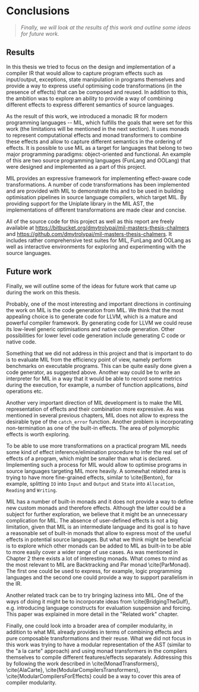 # Conclusions

> *Finally, we will look at the results of this work and outline some ideas for
> future work.*

## Results

In this thesis we tried to focus on the design and implementation of a compiler
IR that would allow to capture program effects such as input/output,
exceptions, state manipulation in programs themselves and provide a way to
express useful optimising code transformations (in the presence of effects)
that can be composed and reused. In addition to this, the ambition was to
explore an ability to provide a way of combining different effects to express
different semantics of source languages.

As the result of this work, we introduced a monadic IR for modern programming
languages -- MIL, which fulfills the goals that were set for this work (the
limitations will be mentioned in the next section). It uses monads to represent
computational effects and monad transformers to combine these effects and allow
to capture different semantics in the ordering of effects. It is possible to
use MIL as a target for languages that belong to two major programming
paradigms: object-oriented and functional. An example of this are two source
programming languages (FunLang and OOLang) that were designed and implemented
as a part of this project.

MIL provides an expressive framework for implementing effect-aware code
transformations. A number of code transformations has been implemented and are
provided with MIL to demonstrate this and to be used in building optimisation
pipelines in source language compilers, which target MIL. By providing support
for the Uniplate library in the MIL AST, the implementations of different
transformations are made clear and concise.

All of the source code for this project as well as this report are freely
available at <https://bitbucket.org/dmytrolypai/mil-masters-thesis-chalmers>
and <https://github.com/dmytrolypai/mil-masters-thesis-chalmers>. It includes
rather comprehensive test suites for MIL, FunLang and OOLang as well as
interactive environments for exploring and experimenting with the source
languages.

## Future work

Finally, we will outline some of the ideas for future work that came up during
the work on this thesis.

Probably, one of the most interesting and important directions in continuing
the work on MIL is the code generation from MIL. We think that the most
appealing choice is to generate code for LLVM, which is a mature and powerful
compiler framework. By generating code for LLVM we could reuse its low-level
generic optimisations and native code generation. Other possibilities for lower
level code generation include generating C code or native code.

Something that we did not address in this project and that is important to do
is to evaluate MIL from the efficiency point of view, namely perform benchmarks
on executable programs. This can be quite easily done given a code generator,
as suggested above. Another way could be to write an interpreter for MIL in a
way that it would be able to record some metrics during the execution, for
example, a number of function applications, $bind$ operations etc.

Another very important direction of MIL development is to make the MIL
representation of effects and their combination more expressive. As was
mentioned in several previous chapters, MIL does not allow to express the
desirable type of the `catch_error` function. Another problem is incorporating
non-termination as one of the built-in effects. The area of polymorphic effects
is worth exploring.

To be able to use more transformations on a practical program MIL needs some
kind of effect inference/elimination procedure to infer the real set of effects
of a program, which might be smaller than what is declared. Implementing such a
process for MIL would allow to optimise programs in source languages targeting
MIL more heavily. A somewhat related area is trying to have more fine-grained
effects, similar to \cite{Benton}, for example, splitting `IO` into `Input` and
`Output` and `State` into `Allocation`, `Reading` and `Writing`.

MIL has a number of built-in monads and it does not provide a way to define new
custom monads and therefore effects. Although the latter could be a subject for
further exploration, we believe that it might be an unnecessary complication
for MIL. The absence of user-defined effects is not a big limitation, given
that MIL is an intermediate language and its goal is to have a reasonable set
of built-in monads that allow to express most of the useful effects in
potential source languages. But what we think might be beneficial is to explore
which other monads can be added to MIL as built-in to be able to more easily
cover a wider range of use cases. As was mentioned in Chapter 2 there exists a
lot of interesting monads. What comes to mind as the most relevant to MIL are
Backtracking and Par monad \cite{ParMonad}. The first one could be used to
express, for example, logic programming languages and the second one could
provide a way to support parallelism in the IR.

Another related track can be to try bringing laziness into MIL. One of the ways
of doing it might be to incorporate ideas from \cite{BridgingTheGulf}, e.g.
introducing language constructs for evaluation suspension and forcing. This
paper was explained in more detail in the "Related work" chapter.

Finally, one could look into a broader area of compiler modularity, in addition
to what MIL already provides in terms of combining effects and pure composable
transformations and their reuse. What we did not focus in this work was trying
to have a modular representation of the AST (similar to the "a la carte"
approach) and using monad transformers in the compilers themselves to compile
different features/effects separately. Addressing this by following the work
described in \cite{MonadTransformers}, \cite{AlaCarte},
\cite{ModularCompilersTransformers}, \cite{ModularCompilersForEffects} could be
a way to cover this area of compiler modularity.


